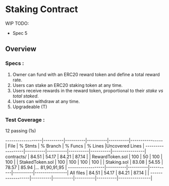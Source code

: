 # Staking Contract

WIP
TODO:
- Spec 5

## Overview 
### Specs : 
1. Owner can fund with an ERC20 reward token and define a total reward rate.
2. Users can stake an ERC20 staking token at any time.
3. Users receive rewards in the reward token, proportional to their *stake vs total staked*.
4. Users can withdraw at any time.
5. Upgradeable (T)

### Test Coverage : 
  12 passing (1s)

------------------|----------|----------|----------|----------|----------------|
File              |  % Stmts | % Branch |  % Funcs |  % Lines |Uncovered Lines |
------------------|----------|----------|----------|----------|----------------|
 contracts/       |    84.51 |    54.17 |    84.21 |    87.14 |                |
  RewardToken.sol |      100 |       50 |      100 |      100 |                |
  StakedToken.sol |      100 |      100 |      100 |      100 |                |
  Staking.sol     |    83.08 |    54.55 |    78.57 |    85.94 |... 81,90,91,95 |
------------------|----------|----------|----------|----------|----------------|
All files         |    84.51 |    54.17 |    84.21 |    87.14 |                |
------------------|----------|----------|----------|----------|----------------|
